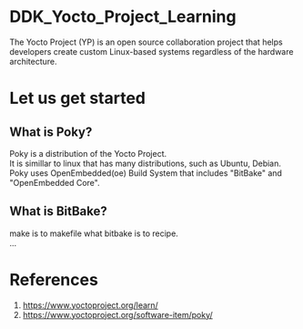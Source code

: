 # DDK_Yocto_Project_Learning
The Yocto Project (YP) is an open source collaboration project that helps developers create custom Linux-based systems regardless of the hardware architecture.

# Let us get started

## What is Poky?
Poky is a distribution of the Yocto Project.</br>
It is simillar to linux that has many distributions, such as Ubuntu, Debian. </br>
Poky uses OpenEmbedded(oe) Build System that includes "BitBake" and "OpenEmbedded Core". </br>

## What is BitBake?
make is to makefile what bitbake is to recipe. </br>
... </br>

# References
1. https://www.yoctoproject.org/learn/
2. https://www.yoctoproject.org/software-item/poky/
